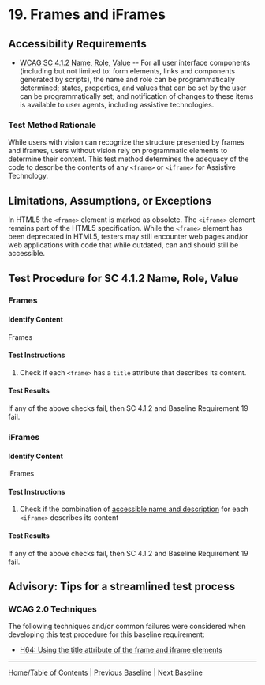 # 19. Frames and iFrames

## Accessibility Requirements
* [WCAG SC 4.1.2 Name, Role, Value](http://www.w3.org/TR/UNDERSTANDING-WCAG20/ensure-compat-rsv.html) -- For all user interface components (including but not limited to: form elements, links and components generated by scripts), the name and role can be programmatically determined; states, properties, and values that can be set by the user can be programmatically set; and notification of changes to these items is available to user agents, including assistive technologies.

### Test Method Rationale
While users with vision can recognize the structure presented by frames and iframes, users without vision rely on programmatic elements to determine their content. This test method determines the adequacy of the code to describe the contents of any `<frame>` or `<iframe>` for Assistive Technology.

## Limitations, Assumptions, or Exceptions
In HTML5 the `<frame>` element is marked as obsolete. The `<iframe>` element remains part of the HTML5 specification. While the `<frame>` element has been deprecated in HTML5, testers may still encounter web pages and/or web applications with code that while outdated, can and should still be accessible.

## Test Procedure for SC 4.1.2 Name, Role, Value
### Frames
#### Identify Content
Frames

#### Test Instructions
1. Check if each `<frame>` has a `title` attribute that describes its content.

#### Test Results
If any of the above checks fail, then SC 4.1.2 and Baseline Requirement 19 fail.

### iFrames
#### Identify Content
iFrames

#### Test Instructions
1. Check if the combination of [accessible name and description](https://www.w3.org/TR/html-aam-1.0/#iframe-element) for each `<iframe>` describes its content

#### Test Results
If any of the above checks fail, then SC 4.1.2 and Baseline Requirement 19 fail.

## Advisory: Tips for a streamlined test process
### WCAG 2.0 Techniques
The following techniques and/or common failures were considered when developing this test procedure for this baseline requirement:
* [H64: Using the title attribute of the frame and iframe elements](http://www.w3.org/TR/WCAG20-TECHS/H64.html)
    
----------------------------------------
[Home/Table of Contents](index.md) | [Previous Baseline](18Stylesheet.md) | [Next Baseline](20AlternatePages.md)
